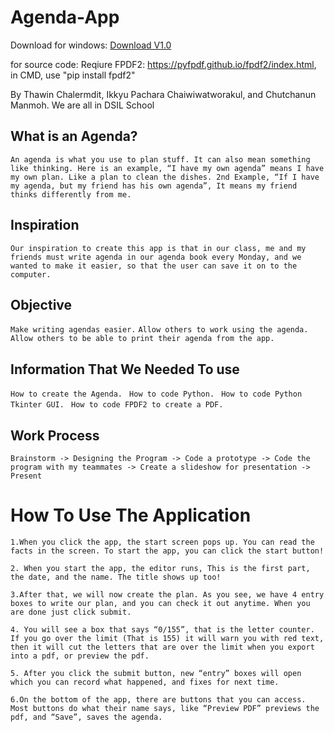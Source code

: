 # Agenda-App

Download for windows: [Download V1.0](https://github.com/mameeewin/Agenda-Application/releases/download/v1.0/AgendaApplicationV1.0.zip)

for source code: Reqiure FPDF2: https://pyfpdf.github.io/fpdf2/index.html, in CMD, use "pip install fpdf2"

By Thawin Chalermdit, Ikkyu Pachara Chaiwiwatworakul, and Chutchanun Manmoh. We are all in DSIL School

## What is an Agenda?
  `An agenda is what you use to plan stuff. It can also mean something like thinking. Here is an example, “I have my own agenda” means I have my own plan. Like a plan to clean the dishes. 2nd Example, “If I have my agenda, but my friend has his own agenda”, It means my friend thinks differently from me. `

## Inspiration
  `Our inspiration to create this app is that in our class, me and my friends must write agenda in our agenda book every Monday, and we wanted to make it easier, so that the user can save it on to the computer. `

## Objective
  `Make writing agendas easier.` 
  `Allow others to work using the agenda.`
  `Allow others to be able to print their agenda from the app.`

## Information That We Needed To use
  `How to create the Agenda. `
  `How to code Python. `
  `How to code Python Tkinter GUI. `
  `How to code FPDF2 to create a PDF.`

## Work Process
  `Brainstorm -> Designing the Program -> Code a prototype -> Code the program with my teammates -> Create a slideshow for presentation -> Present`

# How To Use The Application
  `1.When you click the app, the start screen pops up. You can read the facts in the screen. To start the app, you can click the start button!`

  `2. When you start the app, the editor runs, This is the first part, the date, and the name. The title shows up too!`

  `3.After that, we will now create the plan. As you see, we have 4 entry boxes to write our plan, and you can check it out anytime. When you are done just click submit. `

  `4. You will see a box that says “0/155”, that is the letter counter. If you go over the limit (That is 155) it will warn you with red text, then it will cut the letters that are over the limit when you export into a pdf, or preview the pdf.`

  `5. After you click the submit button, new “entry” boxes will open which you can record what happened, and fixes for next time.`

  `6.On the bottom of the app, there are buttons that you can access. Most buttons do what their name says, like “Preview PDF” previews the pdf, and “Save”, saves the agenda. `

